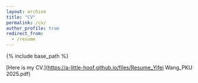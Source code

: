 ```yaml
---
layout: archive
title: "CV"
permalink: /cv/
author_profile: true
redirect_from:
  - /resume
---
```


{% include base_path %}

[Here is my CV.](https://a-little-hoof.github.io/files/Resume_Yifei Wang_PKU 2025.pdf)